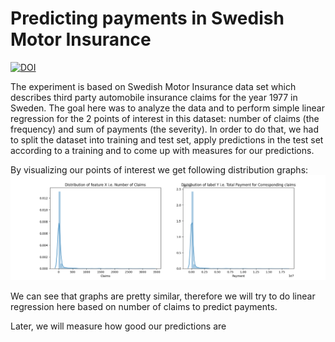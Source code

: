 <h1>Predicting payments in Swedish Motor Insurance</h1>

[![DOI](https://zenodo.org/badge/DOI/10.5281/zenodo.3753030.svg)](https://doi.org/10.5281/zenodo.3753030)

The experiment is based on Swedish Motor Insurance data set which describes third party automobile insurance claims for the year 1977 in Sweden. The goal here was to analyze the data and to perform simple linear regression for the 2 points of interest in this dataset: number of claims (the frequency) and sum of payments (the severity). In order to do that, we had to split the dataset into training and test set, apply predictions in the test set according to a training and to come up with measures for our predictions.

By visualizing our points of interest we get following distribution graphs:
![Distribution graphs](/output/plots/SwedishMotorInsurance_Distribution_Sibincic.png)

We can see that graphs are pretty similar, therefore we will try to do linear regression here based on number of claims to predict payments.

Later, we will measure how good our predictions are
